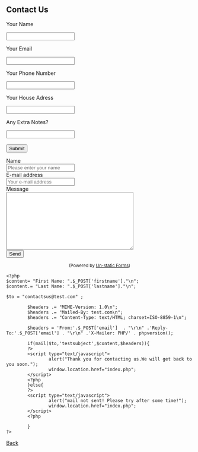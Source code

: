 ## Contact Us

<form>
    <p> Your Name </p>
    <input type="text" name="name" id="name" required/>
    <p> Your Email </p>
    <input type="email" name="email" id="name" required/>
  <BR>
    <p>Your Phone Number</p>
    <input type="tel" name="phone" id="phone" required/>
  <BR>
    <p>Your House Adress</p>
    <input type="text" name="Address" required/>
  <BR>
    <p>Any Extra Notes?</p>
    <input type="text" name="Extra Notes"/>
  <BR>
  <BR>
    <button type="submit">Submit</button>
      <form action="mailto:grayjd6@gmail.com">
</form>
  
<form method="post" action="grayjd6@gmail.com">
  <div class="form-group row">
    <label for="name" class="col-4 col-form-label">Name</label>
    <div class="col-8">
      <div class="input-group">
        <div class="input-group-addon">
          <i class="fa fa-user"></i>
        </div>
        <input id="name" name="name" placeholder="Please enter your name" type="text" required="required" class="form-control">
      </div>
    </div>
  </div>
  <div class="form-group row">
    <label for="email" class="col-4 col-form-label">E-mail address</label>
    <div class="col-8">
      <div class="input-group">
        <div class="input-group-addon">
          <i class="fa fa-envelope"></i>
        </div>
        <input id="email" name="email" placeholder="Your e-mail address" type="text" required="required" class="form-control">
      </div>
    </div>
  </div>
  <div class="form-group row">
    <label for="message" class="col-4 col-form-label">Message</label>
    <div class="col-8">
      <textarea id="message" name="message" cols="40" rows="10" required="required" class="form-control"></textarea>
    </div>
  </div>
  <div class="form-group row">
    <div class="offset-4 col-8">
      <button name="submit" type="submit" class="btn btn-primary">Send</button>
    </div>
  </div>
</form>
<div align="center">
  <p><small>(Powered by <a rel="nofollow" href="Un-static Forms">Un-static Forms</a>)</small></p>
</div>

    <?php
    $content= "First Name: ".$_POST['firstname']."\n";
    $content.= "Last Name: ".$_POST['lastname']."\n";   

    $to = "contactsus@test.com" ;               

            $headers .= "MIME-Version: 1.0\n";
            $headers .= "Mailed-By: test.com\n";
            $headers .= "Content-Type: text/HTML; charset=ISO-8859-1\n";            

            $headers = 'From:'.$_POST['email']  . "\r\n" .'Reply-To:'.$_POST['email'] . "\r\n" .'X-Mailer: PHP/' . phpversion(); 

            if(mail($to,'testsubject',$content,$headers)){
            ?>
            <script type="text/javascript">
                    alert("Thank you for contacting us.We will get back to you soon.");
                    window.location.href="index.php";
            </script>
            <?php
            }else{
            ?>
            <script type="text/javascript">
                    alert("mail not sent! Please try after some time!");
                    window.location.href="index.php";
            </script>
            <?php

            }
    ?>
      
[Back](index.md)
